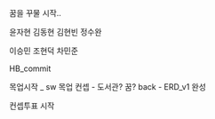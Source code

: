 꿈을 꾸물 시작..

윤자현 김동현 김현빈 정수완

이승민 조현덕 차민준

HB_commit

목업시작 _ sw
목업 컨셉 - 도서관? 꿈?
back - ERD_v1 완성

컨셉투표 시작
